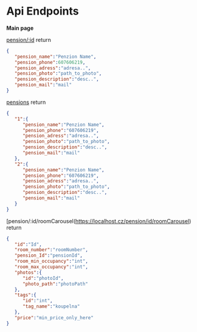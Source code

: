 # Api Endpoints
**Main page** 

[pension/:id](https://localhost.cz/pension/id) return

```json
{
   "pension_name":"Penzion Name",
   "pension_phone":607606219,
   "pension_adress":"adresa..",
   "pension_photo":"path_to_photo",
   "pension_description":"desc..",
   "pension_mail":"mail"
}
```

[pensions](https://localhost.cz/pensions) return

```json
{
   "1":{
      "pension_name":"Penzion Name",
      "pension_phone":"607606219",
      "pension_adress":"adresa..",
      "pension_photo":"path_to_photo",
      "pension_description":"desc..",
      "pension_mail":"mail"
   },
   "2":{
      "pension_name":"Penzion Name",
      "pension_phone":"607606219",
      "pension_adress":"adresa..",
      "pension_photo":"path_to_photo",
      "pension_description":"desc..",
      "pension_mail":"mail"
   }
}
```

[pension/:id/roomCarousel(https://localhost.cz/pension/id/roomCarousel) return

```json
{
   "id":"Id",
   "room_number":"roomNumber",
   "pension_Id":"pensionId",
   "room_min_occupancy":"int",
   "room_max_occupancy":"int",
   "photos":{
      "id":"photoId",
      "photo_path":"photoPath"
   },
   "tags":{
      "id":"int",
      "tag_name":"koupelna"
   },
   "price":"min_price_only_here"
}
```
